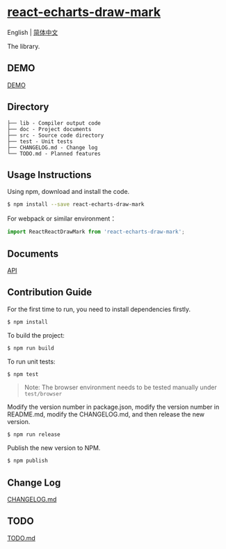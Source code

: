 # [react-echarts-draw-mark](https://github.com/aute/react-echarts-draw-mark)

English | [简体中文](./README.zh-CN.md)

The library.

## DEMO
[DEMO](https://aute.github.io/react-echarts-draw-mark)

## Directory
```
├── lib - Compiler output code
├── doc - Project documents
├── src - Source code directory
├── test - Unit tests
├── CHANGELOG.md - Change log
└── TODO.md - Planned features
```

## Usage Instructions

Using npm, download and install the code. 

```bash
$ npm install --save react-echarts-draw-mark
```

For webpack or similar environment：

```js
import ReactReactDrawMark from 'react-echarts-draw-mark';
```


## Documents
[API](./doc/api.md)

## Contribution Guide


For the first time to run, you need to install dependencies firstly.

```bash
$ npm install
```

To build the project:

```bash
$ npm run build
```

To run unit tests:

```bash
$ npm test
```

> Note: The browser environment needs to be tested manually under ```test/browser```

Modify the version number in package.json, modify the version number in README.md, modify the CHANGELOG.md, and then release the new version.

```bash
$ npm run release
```

Publish the new version to NPM.

```bash
$ npm publish
```


## Change Log
[CHANGELOG.md](./CHANGELOG.md)

## TODO
[TODO.md](./TODO.md)

